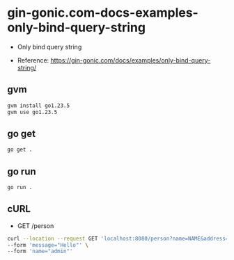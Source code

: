 # gin-gonic.com-docs-examples-only-bind-query-string

- Only bind query string

- Reference: https://gin-gonic.com/docs/examples/only-bind-query-string/

## gvm

```sh
gvm install go1.23.5
gvm use go1.23.5
```

## go get

```sh
go get .
```

## go run

```sh
go run .
```

## cURL

- GET /person

```sh
curl --location --request GET 'localhost:8080/person?name=NAME&address=ADDRESS' \
--form 'message="Hello"' \
--form 'name="admin"'
```
